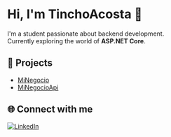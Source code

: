 # Hi, I'm TinchoAcosta 👋

I'm a student passionate about backend development.  
Currently exploring the world of **ASP.NET Core**.

## 🚀 Projects
- [MiNegocio](https://github.com/TinchoAcosta/MiNegocio)
- [MiNegocioApi](https://github.com/TinchoAcosta/MiNegocioApi)

## 🌐 Connect with me
[![LinkedIn](https://img.shields.io/badge/-LinkedIn-0A66C2?style=flat&logo=linkedin&logoColor=white)](https://www.linkedin.com/in/tinchoacosta)
